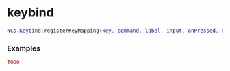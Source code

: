# keybind

```lua
NCs.Keybind:registerKeyMapping(key, command, label, input, onPressed, onReleased)
```

### Examples

```lua
TODO
```